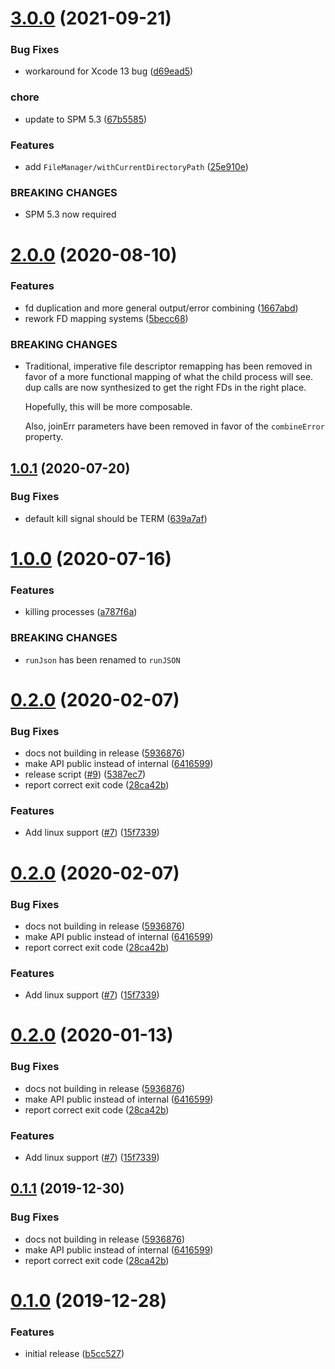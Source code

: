 # [3.0.0](https://github.com/cobbal/swsh/compare/v2.0.0...v3.0.0) (2021-09-21)


### Bug Fixes

* workaround for Xcode 13 bug ([d69ead5](https://github.com/cobbal/swsh/commit/d69ead58347ca21f0edf36de5e309895cafeaca1))


### chore

* update to SPM 5.3 ([67b5585](https://github.com/cobbal/swsh/commit/67b5585493e1af34dda9dbbe5104a34355e6fab9))


### Features

* add `FileManager/withCurrentDirectoryPath` ([25e910e](https://github.com/cobbal/swsh/commit/25e910ebcbb079996f62ec8f02a78b603da4c86c))


### BREAKING CHANGES

* SPM 5.3 now required

# [2.0.0](https://github.com/cobbal/swsh/compare/v1.0.1...v2.0.0) (2020-08-10)


### Features

* fd duplication and more general output/error combining ([1667abd](https://github.com/cobbal/swsh/commit/1667abd0bf7b9c84c0d3c0835a5abdd7f590c4c5))
* rework FD mapping systems ([5becc68](https://github.com/cobbal/swsh/commit/5becc68299b150069c007ca62c9f9c8dcb15869f))


### BREAKING CHANGES

* Traditional, imperative file descriptor remapping has
    been removed in favor of a more functional mapping of what the child
    process will see. dup calls are now synthesized to get the right FDs
    in the right place.

    Hopefully, this will be more composable.

    Also, joinErr parameters have been removed in favor of the
    `combineError` property.

## [1.0.1](https://github.com/cobbal/swsh/compare/v1.0.0...v1.0.1) (2020-07-20)


### Bug Fixes

* default kill signal should be TERM ([639a7af](https://github.com/cobbal/swsh/commit/639a7af5161297bb4958f0e8d2974d4f712cc33e))

# [1.0.0](https://github.com/cobbal/swsh/compare/v0.2.0...v1.0.0) (2020-07-16)


### Features

* killing processes ([a787f6a](https://github.com/cobbal/swsh/commit/a787f6af1ac64ecdce8ab62a35b6bbb73f13e4ae))


### BREAKING CHANGES

* `runJson` has been renamed to `runJSON`

# [0.2.0](https://github.com/cobbal/swsh/compare/v0.1.0...v0.2.0) (2020-02-07)


### Bug Fixes

* docs not building in release ([5936876](https://github.com/cobbal/swsh/commit/5936876fec4ff13c707024650ada9854998c7823))
* make API public instead of internal ([6416599](https://github.com/cobbal/swsh/commit/64165991dffe3f944b0a8c8916835b42cb78ceba))
* release script ([#9](https://github.com/cobbal/swsh/issues/9)) ([5387ec7](https://github.com/cobbal/swsh/commit/5387ec78a28c98c696c391fb697b55d48a99864c))
* report correct exit code ([28ca42b](https://github.com/cobbal/swsh/commit/28ca42bbb0fb3720848b3f9f3b32df581d42b3d6))


### Features

* Add linux support ([#7](https://github.com/cobbal/swsh/issues/7)) ([15f7339](https://github.com/cobbal/swsh/commit/15f733951456ee45d4b066861a9b0b6444f2fef2))

# [0.2.0](https://github.com/cobbal/swsh/compare/v0.1.0...v0.2.0) (2020-02-07)


### Bug Fixes

* docs not building in release ([5936876](https://github.com/cobbal/swsh/commit/5936876fec4ff13c707024650ada9854998c7823))
* make API public instead of internal ([6416599](https://github.com/cobbal/swsh/commit/64165991dffe3f944b0a8c8916835b42cb78ceba))
* report correct exit code ([28ca42b](https://github.com/cobbal/swsh/commit/28ca42bbb0fb3720848b3f9f3b32df581d42b3d6))


### Features

* Add linux support ([#7](https://github.com/cobbal/swsh/issues/7)) ([15f7339](https://github.com/cobbal/swsh/commit/15f733951456ee45d4b066861a9b0b6444f2fef2))

# [0.2.0](https://github.com/cobbal/swsh/compare/v0.1.0...v0.2.0) (2020-01-13)


### Bug Fixes

* docs not building in release ([5936876](https://github.com/cobbal/swsh/commit/5936876fec4ff13c707024650ada9854998c7823))
* make API public instead of internal ([6416599](https://github.com/cobbal/swsh/commit/64165991dffe3f944b0a8c8916835b42cb78ceba))
* report correct exit code ([28ca42b](https://github.com/cobbal/swsh/commit/28ca42bbb0fb3720848b3f9f3b32df581d42b3d6))


### Features

* Add linux support ([#7](https://github.com/cobbal/swsh/issues/7)) ([15f7339](https://github.com/cobbal/swsh/commit/15f733951456ee45d4b066861a9b0b6444f2fef2))

## [0.1.1](https://github.com/cobbal/swsh/compare/v0.1.0...v0.1.1) (2019-12-30)


### Bug Fixes

* docs not building in release ([5936876](https://github.com/cobbal/swsh/commit/5936876fec4ff13c707024650ada9854998c7823))
* make API public instead of internal ([6416599](https://github.com/cobbal/swsh/commit/64165991dffe3f944b0a8c8916835b42cb78ceba))
* report correct exit code ([28ca42b](https://github.com/cobbal/swsh/commit/28ca42bbb0fb3720848b3f9f3b32df581d42b3d6))

# [0.1.0](https://github.com/cobbal/swsh/compare/v0.0.2...v0.1.0) (2019-12-28)


### Features

* initial release ([b5cc527](https://github.com/cobbal/swsh/commit/b5cc5276cbcf59950de0bfb5a96be22d71b3ce14))
